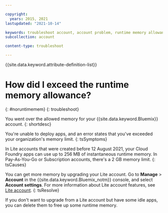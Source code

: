 ```yaml
---

copyright:
  years: 2015, 2021
lastupdated: "2021-10-14"

keywords: troubleshoot account, account problem, runtime memory allowance, exceed runtime allowance
subcollection: account

content-type: troubleshoot

---
```


{{site.data.keyword.attribute-definition-list}}

# How did I exceed the runtime memory allowance?
{: #noruntimemem}
{: troubleshoot}

You went over the allowed memory for your {{site.data.keyword.Bluemix}} account.
{: shortdesc}

You're unable to deploy apps, and an error states that you've exceeded your organization's memory limit.
{: tsSymptoms}

In Lite accounts that were created before 12 August 2021, your Cloud Foundry apps can use up to 256 MB of instantaneous runtime memory. In Pay-As-You-Go or Subscription accounts, there's a 2 GB memory limit.
{: tsCauses}

You can get more memory by upgrading your Lite account. Go to **Manage** > **Account** in the {{site.data.keyword.Bluemix_notm}} console, and select **Account settings**. For more information about Lite account features, see [Lite account](/docs/account?topic=account-accounts#liteaccount).
{: tsResolve}

If you don't want to upgrade from a Lite account but have some idle apps, you can delete them to free up some runtime memory.
